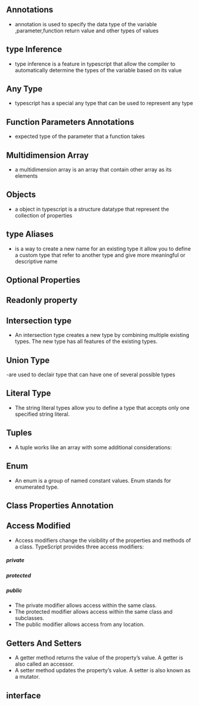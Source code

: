 ## Annotations

- annotation is used to specify the data type of the variable ,parameter,function return value and other types of values

## type Inference

- type inference is a feature in typescript that allow the compiler to automatically determine the types of the variable based on its value

## Any Type

- typescript has a special any type that can be used to represent any type

## Function Parameters Annotations

- expected type of the parameter that a function takes

## Multidimension Array

- a multidimension array is an array that contain other array as its elements

## Objects

- a object in typescript is a structure datatype that represent the collection of properties

## type Aliases

- is a way to create a new name for an existing type it allow you to define a custom type that refer to another type and give more
  meaningful or descriptive name

## Optional Properties

## Readonly property

## Intersection type

- An intersection type creates a new type by combining multiple existing types. The new type has all features of the existing types.

## Union Type

-are used to declair type that can have one of several possible types

## Literal Type

- The string literal types allow you to define a type that accepts only one specified string literal.

## Tuples

- A tuple works like an array with some additional considerations:

## Enum

- An enum is a group of named constant values. Enum stands for enumerated type.

## Class Properties Annotation

## Access Modified

- Access modifiers change the visibility of the properties and methods of a class. TypeScript provides three access modifiers:
##### private
##### protected
##### public
- The private modifier allows access within the same class.
- The protected modifier allows access within the same class and subclasses.
- The public modifier allows access from any location.

## Getters And Setters
- A getter method returns the value of the property’s value. A getter is also called an accessor.
- A setter method updates the property’s value. A setter is also known as a mutator.

## interface 

